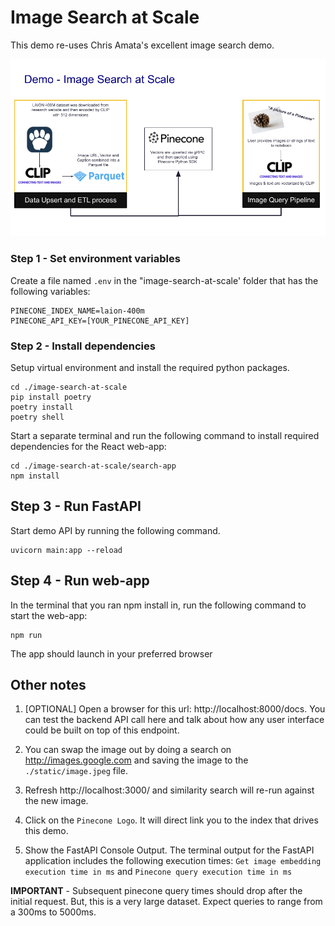 # Image Search at Scale
This demo re-uses Chris Amata's excellent image search demo.


![Demo](./static/image-search-at-scale.png)

### Step 1 - Set environment variables
Create a file named ```.env``` in the "image-search-at-scale' folder that has the following variables:


```
PINECONE_INDEX_NAME=laion-400m
PINECONE_API_KEY=[YOUR_PINECONE_API_KEY]
```

### Step 2 - Install dependencies

Setup virtual environment and install the required python packages.

```
cd ./image-search-at-scale
pip install poetry
poetry install
poetry shell
```


Start a separate terminal and run the following command to install required dependencies for the React web-app:


```
cd ./image-search-at-scale/search-app
npm install
```

## Step 3 - Run FastAPI
Start demo API by running the following command.


```
uvicorn main:app --reload
```


## Step 4 - Run web-app
In the terminal that you ran npm install in, run the following command to start the web-app:


```
npm run
```
The app should launch in your preferred browser



## Other notes
1. [OPTIONAL] Open a browser for this url: http://localhost:8000/docs. You can test the backend API call here and talk about how any user interface could be built on top of this endpoint.


2. You can swap the image out by doing a search on http://images.google.com and saving the image to the ```./static/image.jpeg``` file.


3. Refresh http://localhost:3000/ and similarity search will re-run against the new image.


4. Click on the ```Pinecone Logo```. It will direct link you to the index that drives this demo.


5. Show the FastAPI Console Output. The terminal output for the FastAPI application includes the following execution times: ```Get image embedding execution time in ms``` and ```Pinecone query execution time in ms```


**IMPORTANT** - Subsequent pinecone query times should drop after the initial request.
But, this is a very large dataset. Expect queries to range from a 300ms to 5000ms. 

